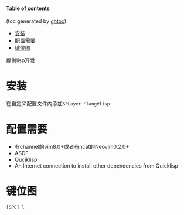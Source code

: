 #### Table of contents
(toc generated by [ghtoc](https://github.com/sk1418/ghtoc))
- [安装](#安装)
- [配置需要](#配置需要)
- [键位图](#键位图)


提供lisp开发

# 安装
在自定义配置文件内添加`SPLayer 'lang#lisp'`

# 配置需要

 - 有channel的vim8.0+或者有ncat的Neovim0.2.0+
 - ASDF
 - Quciklisp
 - An Internet connection to install other dependencies from Quicklisp

# 键位图
`[SPC] l`



